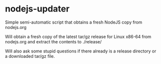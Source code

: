 # nodejs-updater
Simple semi-automatic script that obtains a fresh NodeJS copy from nodejs.org

Will obtain a fresh copy of the latest tar/gz release for Linux x86-64
from nodejs.org and extract the contents to ./release/

Will also ask some stupid questions if there already is a release directory
or a downloaded tar/gz file.


